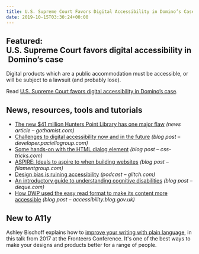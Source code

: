 ```yaml
---
title: U.S. Supreme Court Favors Digital Accessibility in Domino’s Case and More
date: 2019-10-15T03:30:24+00:00
---
```


## Featured: U.S. Supreme Court favors digital accessibility in Domino’s case

Digital products which are a public accommodation must be accessible, or will be subject to a lawsuit (and probably lose).

Read [U.S. Supreme Court favors digital accessibility in Domino’s case](http://www.webaxe.org/supreme-court-favors-digital-accessibility-dominos-case/).

## News, resources, tools and tutorials

- [The new $41 million Hunters Point Library has one major flaw](https://gothamist.com/news/new-41-million-hunters-point-library-has-one-major-flaw) *(news article – gothamist.com)*
- [Challenges to digital accessibility now and in the future](https://developer.paciellogroup.com/blog/2019/10/challenges-to-digital-accessibility-now-and-in-the-future/) *(blog post – developer.paciellogroup.com)*
- [Some hands-on with the HTML dialog element](https://css-tricks.com/some-hands-on-with-the-html-dialog-element/) *(blog post – css-tricks.com)*
- [ASPIRE: Ideals to aspire to when building websites](https://www.filamentgroup.com/lab/aspire/) *(blog post – filamentgroup.com)*
- [Design bias is ruining accessibility](https://glitch.com/culture/function-episode-14/) *(podcast – glitch.com)*
- [An introductory guide to understanding cognitive disabilities](https://www.deque.com/blog/an-introductory-guide-to-understanding-cognitive-disabilities/) *(blog post – deque.com)*
- [How DWP used the easy read format to make its content more accessible](https://accessibility.blog.gov.uk/2019/10/11/how-dwp-used-the-easy-read-format-to-make-its-content-more-accessible/) *(blog post – accessibility.blog.gov.uk)*

## New to A11y

Ashley Bischoff explains how to [improve your writing with plain language](https://vimeo.com/238673931), in this talk from 2017 at the Fronteers Conference. It's one of the best ways to make your designs and products better for a range of people.
